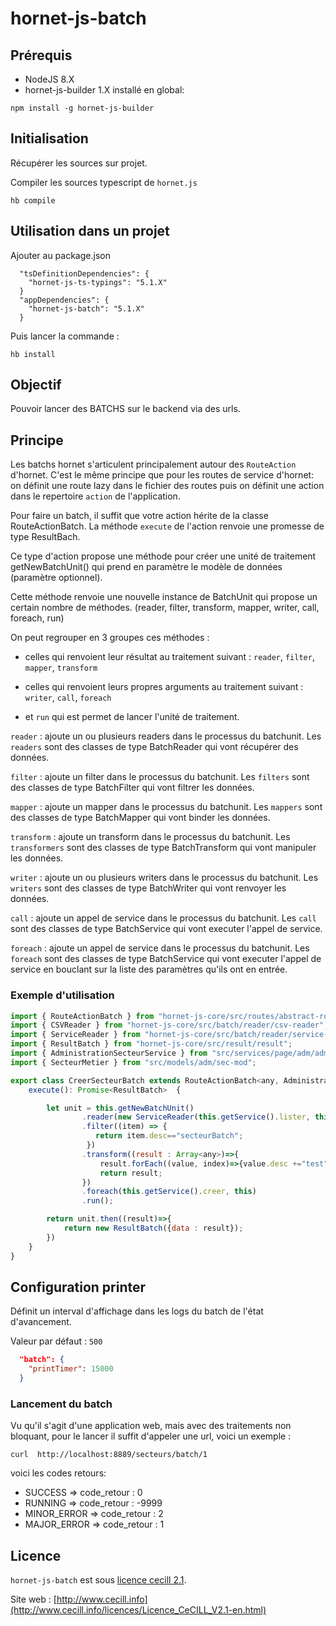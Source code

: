 # hornet-js-batch

## Prérequis #

* NodeJS 8.X
* hornet-js-builder 1.X installé en global:

```shell
npm install -g hornet-js-builder
```

## Initialisation #

Récupérer les sources sur projet.

Compiler les sources typescript de `hornet.js`

```shell
hb compile
```

## Utilisation dans un projet #

Ajouter au package.json

```shell
  "tsDefinitionDependencies": {
    "hornet-js-ts-typings": "5.1.X"
  }
  "appDependencies": {
    "hornet-js-batch": "5.1.X"
  }
```

Puis lancer la commande :

```shell
hb install
```

## Objectif

Pouvoir lancer des BATCHS sur le backend via des urls.

## Principe
Les batchs hornet s'articulent principalement autour des `RouteAction` d'hornet.
C'est le même principe que pour les routes de service d'hornet:
on définit une route lazy dans le fichier des routes puis on définit une action dans le repertoire `action` de l'application.

Pour faire un batch, il suffit que votre action hérite de la classe RouteActionBatch.
La méthode `execute` de l'action renvoie une promesse de type ResultBach.

Ce type d'action propose une méthode pour créer une unité de traitement getNewBatchUnit() qui prend en paramètre
le modèle de données (paramètre optionnel).

Cette méthode renvoie une nouvelle instance de BatchUnit qui propose un certain nombre de méthodes.
(reader, filter, transform, mapper, writer, call, foreach, run)

On peut regrouper en 3 groupes ces méthodes :

- celles qui renvoient leur résultat au traitement suivant : `reader`, `filter`, `mapper`, `transform`

- celles qui renvoient leurs propres arguments au traitement suivant : `writer`, `call`, `foreach`

- et `run` qui est permet de lancer l'unité de traitement.


`reader` : ajoute un ou plusieurs readers dans le processus du batchunit. Les `readers` sont des classes de type BatchReader qui vont récupérer des données.

`filter` : ajoute un filter dans le processus du batchunit. Les `filters` sont des classes de type BatchFilter qui vont filtrer les données.

`mapper` : ajoute un mapper dans le processus du batchunit. Les `mappers` sont des classes de type BatchMapper qui vont binder les données.

`transform` : ajoute un transform dans le processus du batchunit. Les `transformers` sont des classes de type BatchTransform qui vont manipuler les données.

`writer` : ajoute un ou plusieurs writers dans le processus du batchunit. Les `writers` sont des classes de type BatchWriter qui vont renvoyer les données.

`call` : ajoute un appel de service dans le processus du batchunit. Les `call` sont des classes de type BatchService qui vont executer l'appel de service.

`foreach` : ajoute un appel de service dans le processus du batchunit. Les `foreach` sont des classes de type BatchService qui vont executer l'appel de service en bouclant sur la liste des paramètres qu'ils ont en entrée.

### Exemple d'utilisation

```javascript
import { RouteActionBatch } from "hornet-js-core/src/routes/abstract-routes";
import { CSVReader } from "hornet-js-core/src/batch/reader/csv-reader";
import { ServiceReader } from "hornet-js-core/src/batch/reader/service-reader";
import { ResultBatch } from "hornet-js-core/src/result/result";
import { AdministrationSecteurService } from "src/services/page/adm/adm-secteur-service-page";
import { SecteurMetier } from "src/models/adm/sec-mod";

export class CreerSecteurBatch extends RouteActionBatch<any, AdministrationSecteurService> {
    execute(): Promise<ResultBatch>  {

        let unit = this.getNewBatchUnit()
                .reader(new ServiceReader(this.getService().lister, this))
                .filter((item) => {
                   return item.desc=="secteurBatch";
                 })
                .transform((result : Array<any>)=>{
                    result.forEach((value, index)=>{value.desc +="test";});
                    return result;
                })
                .foreach(this.getService().creer, this)
                .run();

        return unit.then((result)=>{
            return new ResultBatch({data : result});
        })
    }
}
```

## Configuration printer

Définit un interval d'affichage dans les logs du batch de l'état d'avancement.

Valeur par défaut : `500`

```json
  "batch": {
    "printTimer": 15000
  }
```

### Lancement du batch

Vu qu'il s'agit d'une application web, mais avec des traitements non bloquant, pour le lancer il suffit d'appeler une url, voici un exemple :

```shell
curl  http://localhost:8889/secteurs/batch/1
```

voici les codes retours:
- SUCCESS => code_retour : 0
- RUNNING => code_retour : -9999
- MINOR_ERROR => code_retour : 2
- MAJOR_ERROR => code_retour : 1

## Licence

`hornet-js-batch` est sous [licence cecill 2.1](./LICENSE.md).

Site web : [http://www.cecill.info](http://www.cecill.info/licences/Licence_CeCILL_V2.1-en.html)

